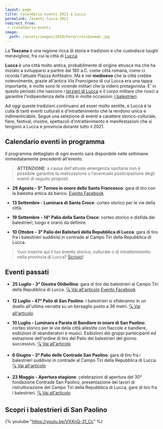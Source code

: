 ```yaml
---
layout: page
title: Calendario eventi 2021 a Lucca
permalink: /eventi-lucca-2021
redirect_from:
 - /calendario-eventi
image:
  path: /assets/images/2019/hero/crossbowman.jpg
---
```


La **Toscana** è una regione ricca di storia e tradizioni e che custodisce
luoghi meravigliosi, fra cui la città di [Lucca](/lucca).

**Lucca** è una città molto antica, probabilmente di origine etrusca ma che ha
iniziato a svilupparsi a partire dal 180 a.C. come città romana, come ci ricorda
l'attuale Piazza Anfiteatro. Ma è nel **medioevo** che la città crebbe
notevolmente, grazie all'antica *Via Francigena* di cui Lucca era una tappa
importante, e molte sono le vicende militari che la videro protagonista. E' in
questo periodo che nascono i [terzieri di
Lucca](https://consanpaolino.org/terzieri-lucca) e il corpo militare che riuscì
a garantire l'indipendenza della città in molte occasioni: [i
balestrieri](/lucca-balestrieri-medioevo-storia).

Ad oggi queste tradizioni continuano ad esser molto sentite, e Lucca è la culla
di tanti eventi culturali e d'intrattenimento che la rendono unica e
indimenticabile. Segue una selezione di eventi a carattere storico-culturale,
fiere, festival, mostre, spettacoli d'intrattenimento e manifestazioni che si
tengono a Lucca e provincia durante tutto il 2021.

## Calendario eventi in programma

Il programma dettagliato di ogni evento sarà disponibile nelle settimane
immediatamente precedenti all'evento.

> **ATTENZIONE**: a causa dell'attuale emergenza sanitaria non è possibile
> garantire la realizzazione o l'eventuale posticipazione degli eventi di
> seguito proposti.

* **29 Agosto - 5° Torneo in onore dello Santo Francesco**: gara di tiro con la balestra antica da banco. [Evento Facebook](https://fb.me/e/1pOhYK2OZ)

* **13 Settembre - Luminara di Santa Croce**: corteo storico per le vie della
  città.

* **19 Settembre - 14° Palio della Santa Croce**: corteo storico e disfida dei
  balestrieri, luogo e orario da definire.

* **10 Ottobre - 3° Palio dei Balistarii della Repubblica di Lucca**: gara di
  tiro fra i balestrieri suddivisi in contrade al Campo Tiri della Repubblica di
  Lucca.

> Vuoi inserire qui il tuo evento storico, culturale o di intrattenimento nella
> provincia di Lucca? [Scrivici](/contatti)!

## Eventi passati

* **25 Luglio - 3° Giostra Ghibellina**: gara di tiro dei balestrieri al Campo
  Tiri della Repubblica di Lucca. [:mag: Vai all'articolo](/2021/3a-giostra-ghibellina) [Evento Facebook](https://fb.me/e/1EqY5hUP0)

* **12 Luglio - 47° Palio di San Paolino**: i balestrieri si sfideranno in un
  duello all'ultima verratta su un bersaglio posto a 36 metri. [:mag: Vai all'articolo](/2021/giorni-san-paolino)

* **10 Luglio - Luminara e Parata di Bandiere in onore di San Paolino**: corteo
  storico per le vie della città allestite con fiaccole e bandiere, esibizioni
  di sbandieratori e musici. Esibizioni dei gruppi partecipanti ed estrazione
  dell'ordine di tiro del Palio dei balestrieri del giorno successivo. [:mag: Vai all'articolo](/2021/giorni-san-paolino)

* **6 Giugno - 3° Palio delle Contrade San Paolino**: gara di tiro fra i
  balestrieri suddivisi in contrade al Campo Tiri della Repubblica di Lucca.
  [:mag: Vai all'articolo](/2021/3-palio-contrade-san-paolino)

* **23 Maggio - Apertura stagione**: celebrazioni di apertura del 30° fondazione
  Contrade San Paolino, presentazione dei lavori di ristrutturazione del Campo
  Tiri della Repubblica di Lucca, gare di tiro fra i balestrieri.
  [:mag: Vai all'articolo](/2021/evento-30esimo-contrade)
## Scopri i balestrieri di San Paolino

{% youtube "https://youtu.be/VXXnQ-31_Cc" %}
